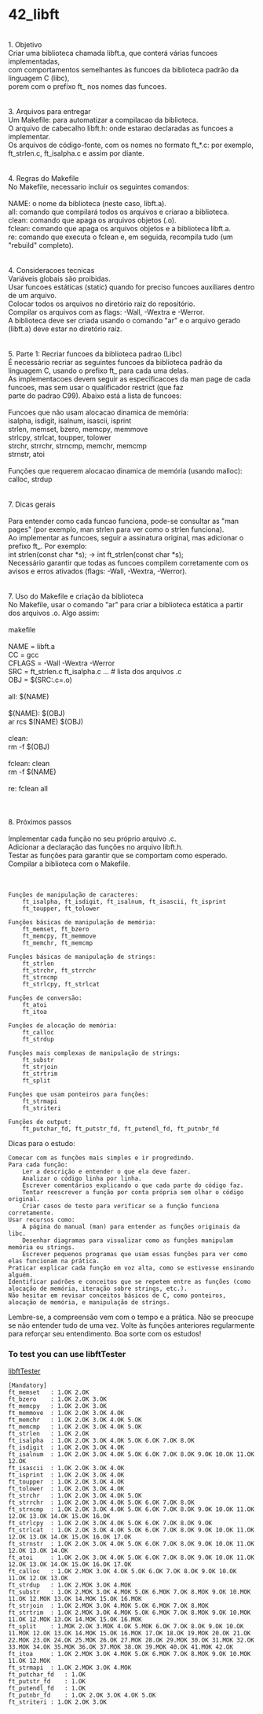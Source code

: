 # 42_libft
<br/>
1. Objetivo<br/>
Criar uma biblioteca chamada libft.a, que conterá várias funcoes implementadas,<br/>
com comportamentos semelhantes às funcoes da biblioteca padrão da linguagem C (libc),<br/>
porem com o prefixo ft_ nos nomes das funcoes.<br/>
<br/>
<br/>
3. Arquivos para entregar<br/>
    Um Makefile: para automatizar a compilacao da biblioteca.<br/>
    O arquivo de cabecalho libft.h: onde estarao declaradas as funcoes a implementar.<br/>
    Os arquivos de código-fonte, com os nomes no formato ft_*.c: por exemplo, ft_strlen.c, ft_isalpha.c e assim por diante.<br/>
<br/>
<br/>
4. Regras do Makefile<br/>
No Makefile, necessario incluir os seguintes comandos:<br/>
<br/>
    NAME: o nome da biblioteca (neste caso, libft.a).<br/>
    all: comando que compilará todos os arquivos e criarao a biblioteca.<br/>
    clean: comando que apaga os arquivos objetos (.o).<br/>
    fclean: comando que apaga os arquivos objetos e a biblioteca libft.a.<br/>
    re: comando que executa o fclean e, em seguida, recompila tudo (um "rebuild" completo).<br/>
<br/>
<br/>
4. Consideracoes tecnicas<br/>
    Variáveis globais são proibidas.<br/>
    Usar funcoes estáticas (static) quando for preciso funcoes auxiliares dentro de um arquivo.<br/>
    Colocar todos os arquivos no diretório raiz do repositório.<br/>
    Compilar os arquivos com as flags: -Wall, -Wextra e -Werror.<br/>
    A biblioteca deve ser criada usando o comando "ar" e o arquivo gerado (libft.a) deve estar no diretório raiz.<br/>
<br/>
<br/>
5. Parte 1: Recriar funcoes da biblioteca padrao (Libc)<br/>
É necessário recriar as seguintes funcoes da biblioteca padrão da linguagem C, usando o prefixo ft_ para cada uma delas.<br/>
As implementacoes devem seguir as especificacoes da man page de cada funcoes, mas sem usar o qualificador restrict (que faz<br/>
parte do padrao C99). Abaixo está a lista de funcoes:<br/>
<br/>
    Funcoes que não usam alocacao dinamica de memória:<br/>
        isalpha, isdigit, isalnum, isascii, isprint<br/>
        strlen, memset, bzero, memcpy, memmove<br/>
        strlcpy, strlcat, toupper, tolower<br/>
        strchr, strrchr, strncmp, memchr, memcmp<br/>
        strnstr, atoi<br/>
<br/>
    Funções que requerem alocacao dinamica de memória (usando malloc):<br/>
        calloc, strdup<br/>
<br/>
<br/>
7. Dicas gerais<br/>
<br/>
    Para entender como cada funcao funciona, pode-se consultar as "man pages" (por exemplo, man strlen para ver como o strlen funciona).<br/>
    Ao implementar as funcoes, seguir a assinatura original, mas adicionar o prefixo ft_. Por exemplo:<br/>
        int strlen(const char *s); → int ft_strlen(const char *s);<br/>
   Necessário garantir que todas as funcoes compilem corretamente com os avisos e erros ativados (flags: -Wall, -Wextra, -Werror).<br/>
<br/>
<br/>
7. Uso do Makefile e criação da biblioteca<br/>
No Makefile, usar o comando "ar" para criar a biblioteca estática a partir dos arquivos .o. Algo assim:<br/>
<br/>
makefile<br/>
<br/>
NAME = libft.a<br/>
CC = gcc<br/>
CFLAGS = -Wall -Wextra -Werror<br/>
SRC = ft_strlen.c ft_isalpha.c ... # lista dos arquivos .c<br/>
OBJ = $(SRC:.c=.o)<br/>
<br/>
all: $(NAME)<br/>
<br/>
$(NAME): $(OBJ)<br/>
	ar rcs $(NAME) $(OBJ)<br/>
<br/>
clean:<br/>
	rm -f $(OBJ)<br/>
 <br/>
fclean: clean<br/>
	rm -f $(NAME)<br/>
<br/>
re: fclean all<br/>
<br/>
<br/>
<br/>
8. Próximos passos<br/>
<br/>
    Implementar cada função no seu próprio arquivo .c.<br/>
    Adicionar a declaração das funções no arquivo libft.h.<br/>
    Testar as funções para garantir que se comportam como esperado.<br/>
    Compilar a biblioteca com o Makefile.<br/>
    <br/>
    <br/>
    
    Funções de manipulação de caracteres:
        ft_isalpha, ft_isdigit, ft_isalnum, ft_isascii, ft_isprint
        ft_toupper, ft_tolower
        
    Funções básicas de manipulação de memória:
        ft_memset, ft_bzero
        ft_memcpy, ft_memmove
        ft_memchr, ft_memcmp
        
    Funções básicas de manipulação de strings:
        ft_strlen
        ft_strchr, ft_strrchr
        ft_strncmp
        ft_strlcpy, ft_strlcat
        
    Funções de conversão:
        ft_atoi
        ft_itoa
        
    Funções de alocação de memória:
        ft_calloc
        ft_strdup
        
    Funções mais complexas de manipulação de strings:
        ft_substr
        ft_strjoin
        ft_strtrim
        ft_split
        
    Funções que usam ponteiros para funções:
        ft_strmapi
        ft_striteri
        
    Funções de output:
        ft_putchar_fd, ft_putstr_fd, ft_putendl_fd, ft_putnbr_fd

Dicas para o estudo:

    Comecar com as funções mais simples e ir progredindo.
    Para cada função:
        Ler a descrição e entender o que ela deve fazer.
        Analizar o código linha por linha.
        Escrever comentários explicando o que cada parte do código faz.
        Tentar reescrever a função por conta própria sem olhar o código original.
        Criar casos de teste para verificar se a função funciona corretamente.
    Usar recursos como:
        A página do manual (man) para entender as funções originais da libc.
        Desenhar diagramas para visualizar como as funções manipulam memória ou strings.
        Escrever pequenos programas que usam essas funções para ver como elas funcionam na prática.
    Praticar explicar cada função em voz alta, como se estivesse ensinando alguém.
    Identificar padrões e conceitos que se repetem entre as funções (como alocação de memória, iteração sobre strings, etc.).
    Não hesitar em revisar conceitos básicos de C, como ponteiros, alocação de memória, e manipulação de strings.

Lembre-se, a compreensão vem com o tempo e a prática. 
Não se preocupe se não entender tudo de uma vez. Volte às funções anteriores regularmente para reforçar seu entendimento.
Boa sorte com os estudos!

### To test you can use libftTester
[libftTester](https://github.com/Tripouille/libftTester)

	[Mandatory]
	ft_memset	: 1.OK 2.OK 
	ft_bzero	: 1.OK 2.OK 3.OK 
	ft_memcpy	: 1.OK 2.OK 3.OK 
	ft_memmove	: 1.OK 2.OK 3.OK 4.OK 
	ft_memchr	: 1.OK 2.OK 3.OK 4.OK 5.OK 
	ft_memcmp	: 1.OK 2.OK 3.OK 4.OK 5.OK 
	ft_strlen	: 1.OK 2.OK 
	ft_isalpha	: 1.OK 2.OK 3.OK 4.OK 5.OK 6.OK 7.OK 8.OK 
	ft_isdigit	: 1.OK 2.OK 3.OK 4.OK 
	ft_isalnum	: 1.OK 2.OK 3.OK 4.OK 5.OK 6.OK 7.OK 8.OK 9.OK 10.OK 11.OK 12.OK 
	ft_isascii	: 1.OK 2.OK 3.OK 4.OK 
	ft_isprint	: 1.OK 2.OK 3.OK 4.OK 
	ft_toupper	: 1.OK 2.OK 3.OK 4.OK 
	ft_tolower	: 1.OK 2.OK 3.OK 4.OK 
	ft_strchr	: 1.OK 2.OK 3.OK 4.OK 5.OK 
	ft_strrchr	: 1.OK 2.OK 3.OK 4.OK 5.OK 6.OK 7.OK 8.OK 
	ft_strncmp	: 1.OK 2.OK 3.OK 4.OK 5.OK 6.OK 7.OK 8.OK 9.OK 10.OK 11.OK 12.OK 13.OK 14.OK 15.OK 16.OK 
	ft_strlcpy	: 1.OK 2.OK 3.OK 4.OK 5.OK 6.OK 7.OK 8.OK 9.OK 
	ft_strlcat	: 1.OK 2.OK 3.OK 4.OK 5.OK 6.OK 7.OK 8.OK 9.OK 10.OK 11.OK 12.OK 13.OK 14.OK 15.OK 16.OK 17.OK 
	ft_strnstr	: 1.OK 2.OK 3.OK 4.OK 5.OK 6.OK 7.OK 8.OK 9.OK 10.OK 11.OK 12.OK 13.OK 14.OK 
	ft_atoi		: 1.OK 2.OK 3.OK 4.OK 5.OK 6.OK 7.OK 8.OK 9.OK 10.OK 11.OK 12.OK 13.OK 14.OK 15.OK 16.OK 17.OK 
	ft_calloc	: 1.OK 2.MOK 3.OK 4.OK 5.OK 6.OK 7.OK 8.OK 9.OK 10.OK 11.OK 12.OK 13.OK 
	ft_strdup	: 1.OK 2.MOK 3.OK 4.MOK 
	ft_substr	: 1.OK 2.MOK 3.OK 4.MOK 5.OK 6.MOK 7.OK 8.MOK 9.OK 10.MOK 11.OK 12.MOK 13.OK 14.MOK 15.OK 16.MOK 
	ft_strjoin	: 1.OK 2.MOK 3.OK 4.MOK 5.OK 6.MOK 7.OK 8.MOK 
	ft_strtrim	: 1.OK 2.MOK 3.OK 4.MOK 5.OK 6.MOK 7.OK 8.MOK 9.OK 10.MOK 11.OK 12.MOK 13.OK 14.MOK 15.OK 16.MOK 
	ft_split	: 1.MOK 2.OK 3.MOK 4.OK 5.MOK 6.OK 7.OK 8.OK 9.OK 10.OK 11.MOK 12.OK 13.OK 14.MOK 15.OK 16.MOK 17.OK 18.OK 19.MOK 20.OK 21.OK 22.MOK 23.OK 24.OK 25.MOK 26.OK 27.MOK 28.OK 29.MOK 30.OK 31.MOK 32.OK 33.MOK 34.OK 35.MOK 36.OK 37.MOK 38.OK 39.MOK 40.OK 41.MOK 42.OK 
	ft_itoa		: 1.OK 2.MOK 3.OK 4.MOK 5.OK 6.MOK 7.OK 8.MOK 9.OK 10.MOK 11.OK 12.MOK 
	ft_strmapi	: 1.OK 2.MOK 3.OK 4.MOK 
	ft_putchar_fd	: 1.OK 
	ft_putstr_fd	: 1.OK 
	ft_putendl_fd	: 1.OK 
	ft_putnbr_fd	: 1.OK 2.OK 3.OK 4.OK 5.OK 
	ft_striteri	: 1.OK 2.OK 3.OK
